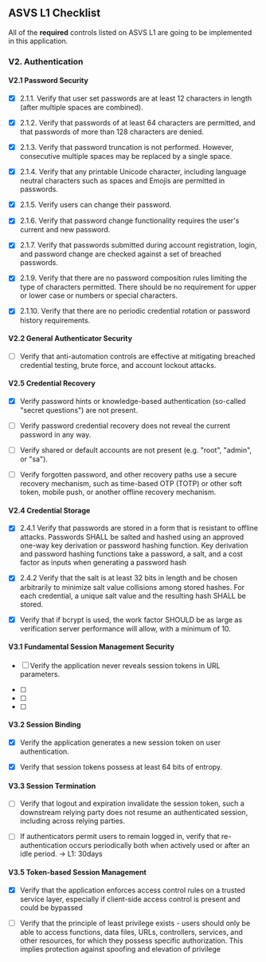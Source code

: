 

## ASVS L1 Checklist
All of the __required__ controls listed on ASVS L1 are going to be implemented in this application.

### V2. Authentication
#### V2.1 Password Security
- [X] 2.1.1. Verify that user set passwords are at least 12 characters in length (after multiple spaces are combined).

- [X] 2.1.2. Verify that passwords of at least 64 characters are permitted, and that passwords of more than 128 characters are denied.

- [X] 2.1.3. Verify that password truncation is not performed. However, consecutive multiple spaces may be replaced by a single space.

- [X] 2.1.4. Verify that any printable Unicode character, including language neutral characters such as spaces and Emojis are permitted in passwords.

- [X] 2.1.5. Verify users can change their password.

- [X] 2.1.6. Verify that password change functionality requires the user's current and new password.

- [X] 2.1.7. Verify that passwords submitted during account registration, login,
and password change are checked against a set of breached passwords.

- [X] 2.1.9. Verify that there are no password composition rules limiting the type of characters permitted. There should be no requirement for upper or lower case or numbers or special characters.

- [X] 2.1.10. Verify that there are no periodic credential rotation or password history requirements.

#### V2.2 General Authenticator Security
- [ ] Verify that anti-automation controls are effective at mitigating breached credential testing, brute force, and account lockout  attacks.

#### V2.5 Credential Recovery
- [X] Verify password hints or knowledge-based authentication (so-called "secret questions") are not present.

- [ ] Verify password credential recovery does not reveal the current password in any way.

- [ ] Verify shared or default accounts are not present (e.g. "root", "admin", or "sa").

- [ ] Verify forgotten password, and other recovery paths use a secure recovery mechanism, such as time-based OTP (TOTP) or other soft token, mobile push, or another offline recovery mechanism.

#### V2.4 Credential Storage
- [X] 2.4.1 Verify that passwords are stored in a form that is resistant to offline attacks. Passwords SHALL be salted and hashed using an approved one-way key derivation or password hashing function. Key derivation and password hashing functions take a password, a salt, and a cost factor as inputs when generating a password hash

- [X] 2.4.2 Verify that the salt is at least 32 bits in length and be chosen arbitrarily to minimize salt value collisions among stored hashes. For each credential, a unique salt value and the resulting hash SHALL be stored.

- [X] Verify that if bcrypt is used, the work factor SHOULD be as large as verification server performance will allow, with a minimum of 10.

#### V3.1 Fundamental Session Management Security
- [ ] Verify the application never reveals session tokens in URL parameters.

- [ ] 

- [ ] 

- [ ] 

#### V3.2 Session Binding
- [X] Verify the application generates a new session token on user authentication.

- [X] Verify that session tokens possess at least 64 bits of entropy. 

#### V3.3 Session Termination
- [ ] Verify that logout and expiration invalidate the session token, such a downstream relying party does not resume an authenticated session, including across relying parties.

- [ ] If authenticators permit users to remain logged in, verify that re-authentication occurs periodically both when actively used or after an idle period. -> L1: 30days

#### V3.5 Token-based Session Management
- [X] Verify that the application enforces access control rules on a trusted service layer, especially if client-side access control is present and could be bypassed

- [ ] Verify that the principle of least privilege exists - users should only be able to access functions, data files, URLs, controllers, services, and other resources, for which they possess specific authorization. This implies protection against spoofing and elevation of privilege